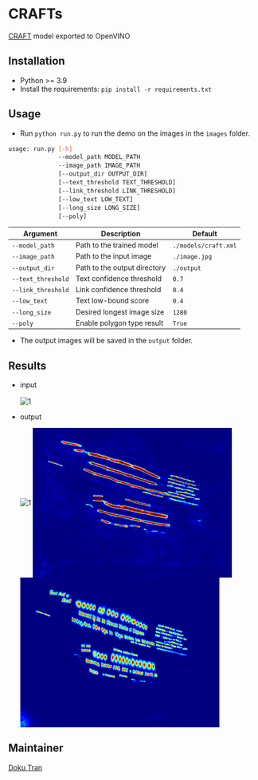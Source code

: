 # CRAFTs
[CRAFT](https://github.com/clovaai/CRAFT-pytorch) model exported to OpenVINO

## Installation

- Python >= 3.9
- Install the requirements: `pip install -r requirements.txt`

## Usage

- Run `python run.py` to run the demo on the images in the `images` folder.

```bash
usage: run.py [-h] 
              --model_path MODEL_PATH 
              --image_path IMAGE_PATH 
              [--output_dir OUTPUT_DIR] 
              [--text_threshold TEXT_THRESHOLD] 
              [--link_threshold LINK_THRESHOLD]
              [--low_text LOW_TEXT] 
              [--long_size LONG_SIZE] 
              [--poly] 
```

| Argument  | Description | Default |
| ------------- | ------------- | ------------- | 
| `--model_path`  | Path to the trained model | `./models/craft.xml` | |
| `--image_path`  | Path to the input image | `./image.jpg` | 
| `--output_dir`  | Path to the output directory | `./output` | 
| `--text_threshold`  | Text confidence threshold | `0.7` | 
| `--link_threshold`  | Link confidence threshold | `0.4` | 
| `--low_text`  | Text low-bound score | `0.4` | 
| `--long_size`  | Desired longest image size | `1280` |
| `--poly`  | Enable polygon type result | `True` |


- The output images will be saved in the `output` folder.

## Results
- input

    <img src="images/input.png" width="400" height="300" alt="1" align="center" />
- output

    <img src="images/int8/output.png" width="400" height="300" alt="1" align="center" />
    <img src="images/int8/link_score_heatmap.png" width="400" height="300" alt="1" align="center" />
    <img src="images/int8/text_score_heatmap.png" width="400" height="300" alt="1" align="center" />

## Maintainer

[Doku Tran](https://github.com/trancongman276)
